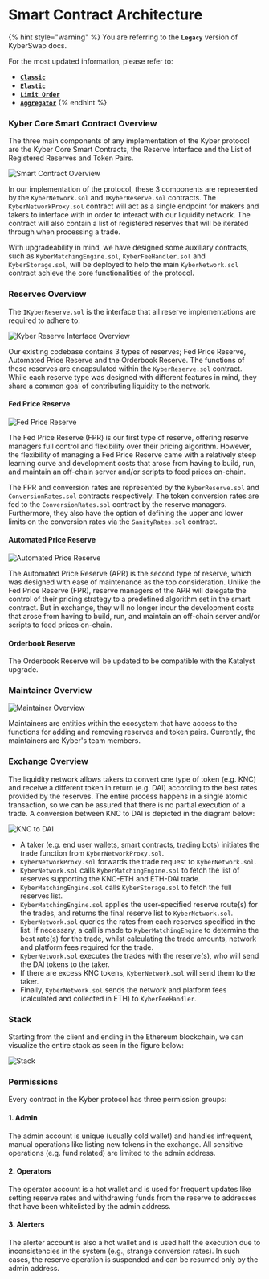 # Smart Contract Architecture

{% hint style="warning" %}
You are referring to the **`Legacy`** version of KyberSwap docs.

For the most updated information, please refer to:

* [**`Classic`**](broken-reference)
* [**`Elastic`**](../kyberswap-elastic/)
* [**`Limit Order`**](../../../kyberswap-solutions/limit-order/)
* [**`Aggregator`**](../../../kyberswap-solutions/kyberswap-aggregator/)
{% endhint %}

### Kyber Core Smart Contract Overview[​](https://docs.kyberswap.com/Legacy/smart-contract-architecture#kyber-core-smart-contract-overview) <a href="#kyber-core-smart-contract-overview" id="kyber-core-smart-contract-overview"></a>

The three main components of any implementation of the Kyber protocol are the Kyber Core Smart Contracts, the Reserve Interface and the List of Registered Reserves and Token Pairs.

![Smart Contract Overview](https://docs.kyberswap.com/assets/images/smartcontractoverview-6cbdd139e306f5e4ce94ac9c62d3d1e9.png)

In our implementation of the protocol, these 3 components are represented by the `KyberNetwork.sol` and `IKyberReserve.sol` contracts. The `KyberNetworkProxy.sol` contract will act as a single endpoint for makers and takers to interface with in order to interact with our liquidity network. The contract will also contain a list of registered reserves that will be iterated through when processing a trade.

With upgradeability in mind, we have designed some auxiliary contracts, such as `KyberMatchingEngine.sol`, `KyberFeeHandler.sol` and `KyberStorage.sol`, will be deployed to help the main `KyberNetwork.sol` contract achieve the core functionalities of the protocol.

### Reserves Overview[​](https://docs.kyberswap.com/Legacy/smart-contract-architecture#reserves-overview) <a href="#reserves-overview" id="reserves-overview"></a>

The `IKyberReserve.sol` is the interface that all reserve implementations are required to adhere to.

![Kyber Reserve Interface Overview](https://docs.kyberswap.com/assets/images/kyberreserveinterfaceoverview-ddb6637beed39051f21335a81a8b51fa.png)

Our existing codebase contains 3 types of reserves; Fed Price Reserve, Automated Price Reserve and the Orderbook Reserve. The functions of these reserves are encapsulated within the `KyberReserve.sol` contract. While each reserve type was designed with different features in mind, they share a common goal of contributing liquidity to the network.

#### Fed Price Reserve[​](https://docs.kyberswap.com/Legacy/smart-contract-architecture#fed-price-reserve) <a href="#fed-price-reserve" id="fed-price-reserve"></a>

![Fed Price Reserve](https://docs.kyberswap.com/assets/images/fedpricereserve-dd3af8f5468951ad76891eca6cd5d957.png)

The Fed Price Reserve (FPR) is our first type of reserve, offering reserve managers full control and flexibility over their pricing algorithm. However, the flexibility of managing a Fed Price Reserve came with a relatively steep learning curve and development costs that arose from having to build, run, and maintain an off-chain server and/or scripts to feed prices on-chain.

The FPR and conversion rates are represented by the `KyberReserve.sol` and `ConversionRates.sol` contracts respectively. The token conversion rates are fed to the `ConversionRates.sol` contract by the reserve managers. Furthermore, they also have the option of defining the upper and lower limits on the conversion rates via the `SanityRates.sol` contract.

#### Automated Price Reserve[​](https://docs.kyberswap.com/Legacy/smart-contract-architecture#automated-price-reserve) <a href="#automated-price-reserve" id="automated-price-reserve"></a>

![Automated Price Reserve](https://docs.kyberswap.com/assets/images/automatedpricereserve-fa74197c258bb46ce5de9941e48d5d5b.png)

The Automated Price Reserve (APR) is the second type of reserve, which was designed with ease of maintenance as the top consideration. Unlike the Fed Price Reserve (FPR), reserve managers of the APR will delegate the control of their pricing strategy to a predefined algorithm set in the smart contract. But in exchange, they will no longer incur the development costs that arose from having to build, run, and maintain an off-chain server and/or scripts to feed prices on-chain.

#### Orderbook Reserve[​](https://docs.kyberswap.com/Legacy/smart-contract-architecture#orderbook-reserve) <a href="#orderbook-reserve" id="orderbook-reserve"></a>

The Orderbook Reserve will be updated to be compatible with the Katalyst upgrade.

### Maintainer Overview[​](https://docs.kyberswap.com/Legacy/smart-contract-architecture#maintainer-overview) <a href="#maintainer-overview" id="maintainer-overview"></a>

![Maintainer Overview](https://docs.kyberswap.com/assets/images/maintaineroverview-e8d76d8d5e5e888c47ae3a0d5ddbd291.png)

Maintainers are entities within the ecosystem that have access to the functions for adding and removing reserves and token pairs. Currently, the maintainers are Kyber's team members.

### Exchange Overview[​](https://docs.kyberswap.com/Legacy/smart-contract-architecture#exchange-overview) <a href="#exchange-overview" id="exchange-overview"></a>

The liquidity network allows takers to convert one type of token (e.g. KNC) and receive a different token in return (e.g. DAI) according to the best rates provided by the reserves. The entire process happens in a single atomic transaction, so we can be assured that there is no partial execution of a trade. A conversion between KNC to DAI is depicted in the diagram below:

![KNC to DAI](https://docs.kyberswap.com/assets/images/tradeSequence-2f8a88f79dc633c9aaa54f7711d2ceab.png)

* A taker (e.g. end user wallets, smart contracts, trading bots) initiates the trade function from `KyberNetworkProxy.sol`.
* `KyberNetworkProxy.sol` forwards the trade request to `KyberNetwork.sol`.
* `KyberNetwork.sol` calls `KyberMatchingEngine.sol` to fetch the list of reserves supporting the KNC-ETH and ETH-DAI trade.
* `KyberMatchingEngine.sol` calls `KyberStorage.sol` to fetch the full reserves list.
* `KyberMatchingEngine.sol` applies the user-specified reserve route(s) for the trades, and returns the final reserve list to `KyberNetwork.sol`.
* `KyberNetwork.sol` queries the rates from each reserves specified in the list. If necessary, a call is made to `KyberMatchingEngine` to determine the best rate(s) for the trade, whilst calculating the trade amounts, network and platform fees required for the trade.
* `KyberNetwork.sol` executes the trades with the reserve(s), who will send the DAI tokens to the taker.
* If there are excess KNC tokens, `KyberNetwork.sol` will send them to the taker.
* Finally, `KyberNetwork.sol` sends the network and platform fees (calculated and collected in ETH) to `KyberFeeHandler`.

### Stack[​](https://docs.kyberswap.com/Legacy/smart-contract-architecture#stack) <a href="#stack" id="stack"></a>

Starting from the client and ending in the Ethereum blockchain, we can visualize the entire stack as seen in the figure below:

![Stack](https://docs.kyberswap.com/assets/images/stack-373bf4809ba33e16c2bc1b7fa2f0adf5.png)

### Permissions[​](https://docs.kyberswap.com/Legacy/smart-contract-architecture#permissions) <a href="#permissions" id="permissions"></a>

Every contract in the Kyber protocol has three permission groups:

#### 1. Admin[​](https://docs.kyberswap.com/Legacy/smart-contract-architecture#1-admin) <a href="#id-1-admin" id="id-1-admin"></a>

The admin account is unique (usually cold wallet) and handles infrequent, manual operations like listing new tokens in the exchange. All sensitive operations (e.g. fund related) are limited to the admin address.

#### 2. Operators[​](https://docs.kyberswap.com/Legacy/smart-contract-architecture#2-operators) <a href="#id-2-operators" id="id-2-operators"></a>

The operator account is a hot wallet and is used for frequent updates like setting reserve rates and withdrawing funds from the reserve to addresses that have been whitelisted by the admin address.

#### 3. Alerters[​](https://docs.kyberswap.com/Legacy/smart-contract-architecture#3-alerters) <a href="#id-3-alerters" id="id-3-alerters"></a>

The alerter account is also a hot wallet and is used halt the execution due to inconsistencies in the system (e.g., strange conversion rates). In such cases, the reserve operation is suspended and can be resumed only by the admin address.
